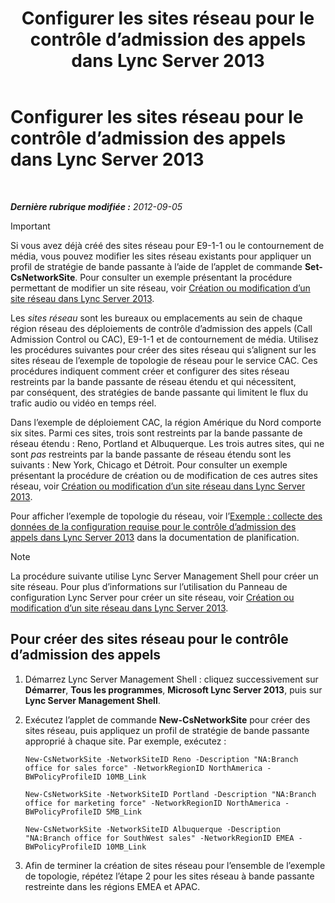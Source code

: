 ﻿---
title: Configurer les sites réseau pour le contrôle d’admission des appels dans Lync Server 2013
TOCTitle: Configurer les sites réseau pour le contrôle d’admission des appels dans Lync Server 2013
ms:assetid: afcea38f-5789-45ec-97af-c6e38364950c
ms:mtpsurl: https://technet.microsoft.com/fr-fr/library/Gg412840(v=OCS.15)
ms:contentKeyID: 49298526
ms.date: 05/20/2016
mtps_version: v=OCS.15
ms.translationtype: HT
---

# Configurer les sites réseau pour le contrôle d’admission des appels dans Lync Server 2013

 

_**Dernière rubrique modifiée :** 2012-09-05_

> [!important]  
> Si vous avez déjà créé des sites réseau pour E9-1-1 ou le contournement de média, vous pouvez modifier les sites réseau existants pour appliquer un profil de stratégie de bande passante à l’aide de l’applet de commande <strong>Set-CsNetworkSite</strong>. Pour consulter un exemple présentant la procédure permettant de modifier un site réseau, voir <a href="lync-server-2013-create-or-modify-a-network-site.md">Création ou modification d’un site réseau dans Lync Server 2013</a>.

Les *sites réseau* sont les bureaux ou emplacements au sein de chaque région réseau des déploiements de contrôle d’admission des appels (Call Admission Control ou CAC), E9-1-1 et de contournement de média. Utilisez les procédures suivantes pour créer des sites réseau qui s’alignent sur les sites réseau de l’exemple de topologie de réseau pour le service CAC. Ces procédures indiquent comment créer et configurer des sites réseau restreints par la bande passante de réseau étendu et qui nécessitent, par conséquent, des stratégies de bande passante qui limitent le flux du trafic audio ou vidéo en temps réel.

Dans l’exemple de déploiement CAC, la région Amérique du Nord comporte six sites. Parmi ces sites, trois sont restreints par la bande passante de réseau étendu : Reno, Portland et Albuquerque. Les trois autres sites, qui ne sont *pas* restreints par la bande passante de réseau étendu sont les suivants : New York, Chicago et Détroit. Pour consulter un exemple présentant la procédure de création ou de modification de ces autres sites réseau, voir [Création ou modification d’un site réseau dans Lync Server 2013](lync-server-2013-create-or-modify-a-network-site.md).

Pour afficher l’exemple de topologie du réseau, voir l’[Exemple : collecte des données de la configuration requise pour le contrôle d’admission des appels dans Lync Server 2013](lync-server-2013-example-of-gathering-your-requirements-for-call-admission-control.md) dans la documentation de planification.

> [!note]  
> La procédure suivante utilise Lync Server Management Shell pour créer un site réseau. Pour plus d’informations sur l’utilisation du Panneau de configuration Lync Server pour créer un site réseau, voir <a href="lync-server-2013-create-or-modify-a-network-site.md">Création ou modification d’un site réseau dans Lync Server 2013</a>.

## Pour créer des sites réseau pour le contrôle d’admission des appels

1.  Démarrez Lync Server Management Shell : cliquez successivement sur **Démarrer**, **Tous les programmes**, **Microsoft Lync Server 2013**, puis sur **Lync Server Management Shell**.

2.  Exécutez l’applet de commande **New-CsNetworkSite** pour créer des sites réseau, puis appliquez un profil de stratégie de bande passante approprié à chaque site. Par exemple, exécutez :
    
    ```
    New-CsNetworkSite -NetworkSiteID Reno -Description "NA:Branch office for sales force" -NetworkRegionID NorthAmerica -BWPolicyProfileID 10MB_Link
    ```
    ```
    New-CsNetworkSite -NetworkSiteID Portland -Description "NA:Branch office for marketing force" -NetworkRegionID NorthAmerica -BWPolicyProfileID 5MB_Link
    ```
    ```
    New-CsNetworkSite -NetworkSiteID Albuquerque -Description "NA:Branch office for SouthWest sales" -NetworkRegionID EMEA -BWPolicyProfileID 10MB_Link
    ```

3.  Afin de terminer la création de sites réseau pour l’ensemble de l’exemple de topologie, répétez l’étape 2 pour les sites réseau à bande passante restreinte dans les régions EMEA et APAC.


